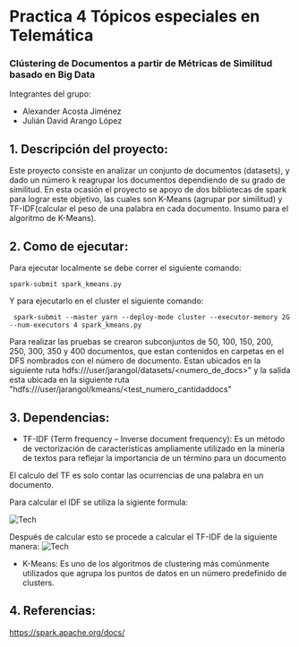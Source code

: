 # Practica 4 Tópicos especiales en Telemática
### Clústering de Documentos a partir de Métricas de Similitud basado en Big Data


Integrantes del grupo:
 * Alexander Acosta Jiménez
 * Julián  David Arango López

 ## 1. Descripción del proyecto:
 Este proyecto  consiste en analizar un conjunto de documentos (datasets), y dado un número k reagrupar los documentos dependiendo de su grado de similitud. En esta ocasión el proyecto se apoyo de dos bibliotecas de spark para lograr este objetivo, las cuales son K-Means (agrupar por similitud) y TF-IDF(calcular el peso de una palabra en cada documento. Insumo para el algoritmo de K-Means).

 ## 2. Como de ejecutar:

 Para ejecutar localmente se debe correr el siguiente comando:

  ```spark-submit spark_kmeans.py```

 Y para ejecutarlo en el cluster el siguiente comando:

 ``` spark-submit --master yarn --deploy-mode cluster --executor-memory 2G --num-executors 4 spark_kmeans.py```

 Para realizar las pruebas se crearon subconjuntos de 50, 100, 150, 200, 250, 300, 350 y 400 documentos, que estan contenidos en carpetas en el DFS nombrados con el número de documento.
 Estan ubicados en la siguiente ruta hdfs:///user/jarangol/datasets/<numero_de_docs>"
 y la salida esta ubicada en la siguiente ruta "hdfs:///user/jarangol/kmeans/<test_numero_cantidaddocs"

 ## 3. Dependencias:
 * TF-IDF (Term frequency – Inverse document frequency): Es un método de vectorización de características ampliamente utilizado en la minería de textos para reflejar la importancia de un término para un documento

 El calculo del TF es solo contar las ocurrencias de una palabra en un documento.

 Para calcular el IDF se utiliza la sigiente formula:

 ![Tech](/formula04_idf.png)

 Después de calcular esto se procede a calcular el TF-IDF de la siguiente manera:
 ![Tech](/tf-idf.png)

 * K-Means: Es uno de los algoritmos de clustering más comúnmente utilizados que agrupa los puntos de datos en un número predefinido de clusters.

## 4. Referencias:
https://spark.apache.org/docs/
